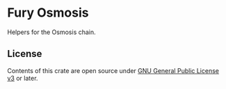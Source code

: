 # Fury Osmosis

Helpers for the Osmosis chain.

## License

Contents of this crate are open source under [GNU General Public License v3](../../../LICENSE) or later.
